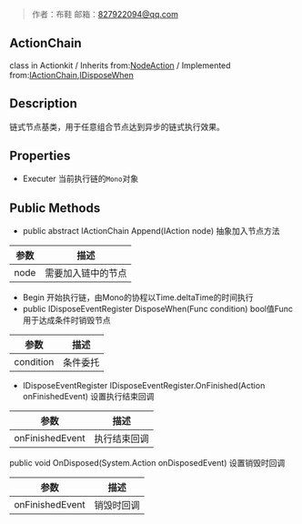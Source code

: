 >作者：布鞋     邮箱：827922094@qq.com

## ActionChain
class in Actionkit / Inherits from:[NodeAction](www.baidu.com) / Implemented from:[IActionChain](www.baidu.com),[IDisposeWhen](www.baidu.com)

## Description
链式节点基类，用于任意组合节点达到异步的链式执行效果。

## Properties
* Executer        	          当前执行链的```Mono```对象                       

## Public Methods
*  public abstract IActionChain Append(IAction node) 抽象加入节点方法

| 参数 | 描述               |
| ---- | ------------------ |
| node | 需要加入链中的节点 |
* Begin 开始执行链，由Mono的协程以Time.deltaTime的时间执行
* public IDisposeEventRegister DisposeWhen(Func<bool> condition) bool值Func用于达成条件时销毁节点

| 参数      | 描述     |
| --------- | -------- |
| condition | 条件委托 |

* IDisposeEventRegister IDisposeEventRegister.OnFinished(Action onFinishedEvent) 设置执行结束回调

| 参数            | 描述         |
| --------------- | ------------ |
| onFinishedEvent | 执行结束回调 |

public void OnDisposed(System.Action onDisposedEvent)  设置销毁时回调

| 参数            | 描述       |
| --------------- | ---------- |
| onFinishedEvent | 销毁时回调 |
